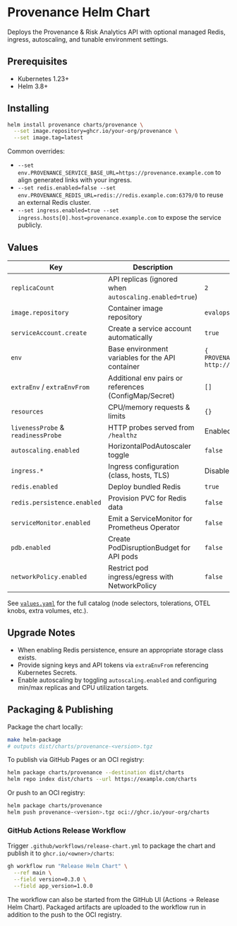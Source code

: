 # Provenance Helm Chart

Deploys the Provenance & Risk Analytics API with optional managed Redis, ingress, autoscaling, and tunable environment settings.

## Prerequisites

- Kubernetes 1.23+
- Helm 3.8+

## Installing

```bash
helm install provenance charts/provenance \
  --set image.repository=ghcr.io/your-org/provenance \
  --set image.tag=latest
```

Common overrides:

- `--set env.PROVENANCE_SERVICE_BASE_URL=https://provenance.example.com` to align generated links with your ingress.
- `--set redis.enabled=false --set env.PROVENANCE_REDIS_URL=redis://redis.example.com:6379/0` to reuse an external Redis cluster.
- `--set ingress.enabled=true --set ingress.hosts[0].host=provenance.example.com` to expose the service publicly.

## Values

| Key | Description | Default |
| --- | --- | --- |
| `replicaCount` | API replicas (ignored when `autoscaling.enabled=true`) | `2` |
| `image.repository` | Container image repository | `evalops/provenance` |
| `serviceAccount.create` | Create a service account automatically | `true` |
| `env` | Base environment variables for the API container | `{ PROVENANCE_SERVICE_BASE_URL: http://provenance:8000 }` |
| `extraEnv` / `extraEnvFrom` | Additional env pairs or references (ConfigMap/Secret) | `[]` |
| `resources` | CPU/memory requests & limits | `{}` |
| `livenessProbe` & `readinessProbe` | HTTP probes served from `/healthz` | Enabled |
| `autoscaling.enabled` | HorizontalPodAutoscaler toggle | `false` |
| `ingress.*` | Ingress configuration (class, hosts, TLS) | Disabled |
| `redis.enabled` | Deploy bundled Redis | `true` |
| `redis.persistence.enabled` | Provision PVC for Redis data | `false` |
| `serviceMonitor.enabled` | Emit a ServiceMonitor for Prometheus Operator | `false` |
| `pdb.enabled` | Create PodDisruptionBudget for API pods | `false` |
| `networkPolicy.enabled` | Restrict pod ingress/egress with NetworkPolicy | `false` |

See [`values.yaml`](values.yaml) for the full catalog (node selectors, tolerations, OTEL knobs, extra volumes, etc.).

## Upgrade Notes

- When enabling Redis persistence, ensure an appropriate storage class exists.
- Provide signing keys and API tokens via `extraEnvFrom` referencing Kubernetes Secrets.
- Enable autoscaling by toggling `autoscaling.enabled` and configuring min/max replicas and CPU utilization targets.

## Packaging & Publishing

Package the chart locally:

```bash
make helm-package
# outputs dist/charts/provenance-<version>.tgz
```

To publish via GitHub Pages or an OCI registry:

```bash
helm package charts/provenance --destination dist/charts
helm repo index dist/charts --url https://example.com/charts
```

Or push to an OCI registry:

```bash
helm package charts/provenance
helm push provenance-<version>.tgz oci://ghcr.io/your-org/charts
```

### GitHub Actions Release Workflow

Trigger `.github/workflows/release-chart.yml` to package the chart and publish it to `ghcr.io/<owner>/charts`:

```bash
gh workflow run "Release Helm Chart" \
  --ref main \
  --field version=0.3.0 \
  --field app_version=1.0.0
```

The workflow can also be started from the GitHub UI (Actions → Release Helm Chart). Packaged artifacts are uploaded to the workflow run in addition to the push to the OCI registry.
